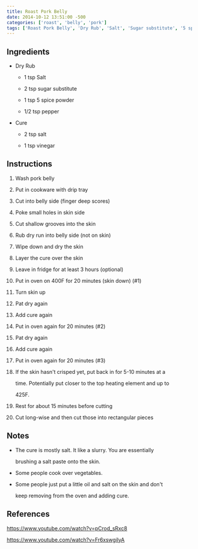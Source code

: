 ```yaml
---
title: Roast Pork Belly
date: 2014-10-12 13:51:00 -500
categories: ['roast', 'belly', 'pork']
tags: ['Roast Pork Belly', 'Dry Rub', 'Salt', 'Sugar substitute', '5 spice powder', 'Pepper', 'Cure', 'Vinegar']
---
```


## Ingredients



-   Dry Rub

    -   1 tsp Salt

    -   2 tsp sugar substitute

    -   1 tsp 5 spice powder

    -   1/2 tsp pepper

-   Cure

    -   2 tsp salt

    -   1 tsp vinegar



## Instructions



1.  Wash pork belly

2.  Put in cookware with drip tray

3.  Cut into belly side (finger deep scores)

4.  Poke small holes in skin side

5.  Cut shallow grooves into the skin

6.  Rub dry run into belly side (not on skin)

7.  Wipe down and dry the skin

8.  Layer the cure over the skin

9.  Leave in fridge for at least 3 hours (optional)

10. Put in oven on 400F for 20 minutes (skin down) (\#1)

11. Turn skin up

12. Pat dry again

13. Add cure again

14. Put in oven again for 20 minutes (\#2)

15. Pat dry again

16. Add cure again

17. Put in oven again for 20 minutes (\#3)

18. If the skin hasn\'t crisped yet, put back in for 5-10 minutes at a

    time. Potentially put closer to the top heating element and up to

    425F.

19. Rest for about 15 minutes before cutting

20. Cut long-wise and then cut those into rectangular pieces



## Notes



-   The cure is mostly salt. It like a slurry. You are essentially

    brushing a salt paste onto the skin.

-   Some people cook over vegetables.

-   Some people just put a little oil and salt on the skin and don\'t

    keep removing from the oven and adding cure.



## References



<https://www.youtube.com/watch?v=pCrod_sRxc8>



<https://www.youtube.com/watch?v=Fr6xswgiIyA>

